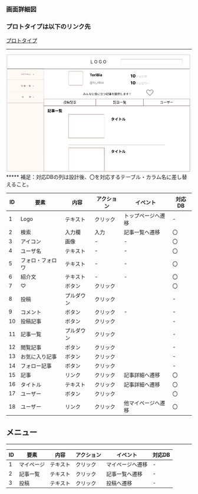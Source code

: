 ### 画面詳細図
### プロトタイプは以下のリンク先
[プロトタイプ](https://www.figma.com/file/zs6zUaWOpgckQPl3Hi4xAC/Untitled?node-id=0%3A1)
*****

<img src="./img/OtherAccoun.png" width="500">
*****
補足：対応DBの列は設計後、〇を対応するテーブル・カラム名に差し替えること。

|ID|要素|内容|アクション|イベント|対応DB|
|--|----|-----|--------|-------|-----|
|1|Logo|テキスト|クリック|トップページへ遷移|-|
|2|検索|入力欄|入力|記事一覧へ遷移|〇|
|3|アイコン|画像|-|-|〇|
|4|ユーザ名|テキスト|-|-|〇|
|5|フォロ・フォロワ|テキスト|-|-|〇|
|6|紹介文|テキスト|-|-|〇|
|7|♡|ボタン|クリック||〇|
|8|投稿|プルダウン|クリック||-|
|9|コメント|ボタン|クリック|-|-|
|10|投稿記事|ボタン|クリック||-|
|11|記事一覧|プルダウン|クリック||-|
|12|閲覧記事|ボタン|クリック||-|
|13|お気に入り記事|ボタン|クリック||-|
|14|フォロー記事|ボタン|クリック||-|
|15|記事|リンク|クリック|記事詳細へ遷移|〇|
|16|タイトル|テキスト|クリック|記事詳細へ遷移|〇|
|17|ユーザー|ボタン|クリック||〇|
|18|ユーザー|リンク|クリック|他マイページへ遷移|〇|

## メニュー
******
|ID|要素|内容|アクション|イベント|対応DB|
|--|----|----|---------|-------|------|
|1|マイページ|テキスト|クリック|マイページへ遷移|-|
|2|記事一覧|テキスト|クリック|記事一覧へ遷移|-|
|3|投稿|テキスト|クリック|投稿へ遷移|-|
